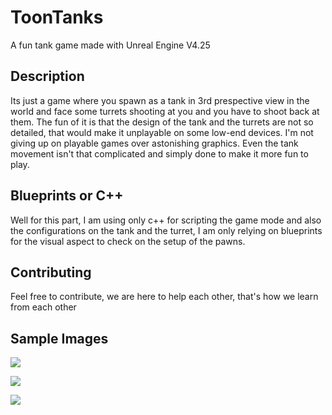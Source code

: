 # ToonTanks

A fun tank game made with Unreal Engine V4.25

## Description

Its just a game where you spawn as a tank in 3rd prespective view in the world and face some turrets shooting at you and you have to shoot back at them. The fun of it
is that the design of the tank and the turrets are not so detailed, that would make it unplayable on some low-end devices. I'm not giving up on playable games over astonishing graphics. Even the tank movement isn't that complicated and simply done to make it more fun to play.

## Blueprints or C++

Well for this part, I am using only c++ for scripting the game mode and also the configurations on the tank and the turret, I am only relying on blueprints for the visual aspect to check on the setup of the pawns.

## Contributing

Feel free to contribute, we are here to help each other, that's how we learn from each other

## Sample Images

![](https://i.imgur.com/u4ino5g.png)

![](Simulation.gif)

![](https://i.imgur.com/EJGRVog.png)




